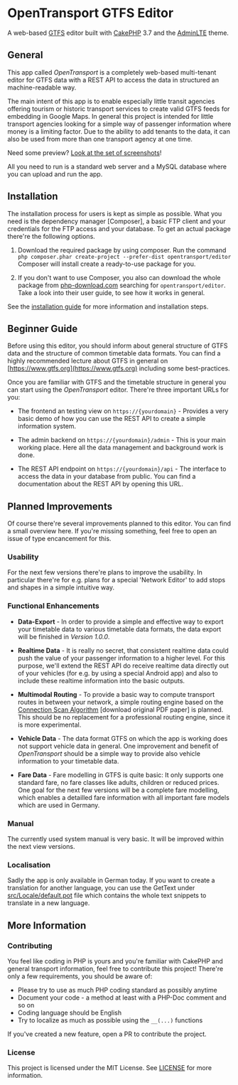 # OpenTransport GTFS Editor

A web-based [GTFS](https://www.gtfs.org) editor built with [CakePHP](https://github.com/cakephp/cakephp) 3.7 and the [AdminLTE](https://github.com/maiconpinto/cakephp-adminlte-theme) theme.

## General

This app called *OpenTransport* is a completely web-based multi-tenant editor for GTFS data with a REST API to access the data in structured an machine-readable way.

The main intent of this app is to enable especially little transit agencies offering tourism or historic transport services to create valid GTFS feeds for embedding in Google Maps.
In general this project is intended for little transport agencies looking for a simple way of passenger information where money is a limiting factor. Due to the ability to add
tenants to the data, it can also be used from more than one transport agency at one time.

Need some preview? [Look at the set of screenshots](docs/SCREENSHOTS.md)!

All you need to run is a standard web server and a MySQL database where you can upload and run the app.

## Installation

The installation process for users is kept as simple as possible. What you need is the dependency manager [Composer], a basic FTP client and
your credentials for the FTP access and your database. To get an actual package there're the following options.

1.  Download the required package by using composer. Run the command `php composer.phar create-project --prefer-dist opentransport/editor`
    Composer will install create a ready-to-use package for you. 
    
2.  If you don't want to use Composer, you also can download the whole package from [php-download.com](https://www.php-download.com) searching for `opentransport/editor`. Take a
    look into their user guide, to see how it works in general.

See the [installation guide](/docs/INSTALL.md) for more information and installation steps.

## Beginner Guide

Before using this editor, you should inform about general structure of GTFS data and the structure of common timetable data formats. You can find a highly recommended lecture about GTFS in general on [https://www.gtfs.org](https://www.gtfs.org) including some best-practices.

Once you are familiar with GTFS and the timetable structure in general you can start using the *OpenTransport* editor. There're three important URLs for you:

*   The frontend an testing view on `https://{yourdomain}` - Provides a very basic demo of how you can use the REST API
    to create a simple information system.
    
*   The admin backend on `https://{yourdomain}/admin` - This is your main working place. Here all the data management
    and background work is done.
    
*   The REST API endpoint on `https://{yourdomain}/api` - The interface to access the data in your database from public. You
    can find a documentation about the REST API by opening this URL.

## Planned Improvements

Of course there're several improvements planned to this editor. You can find a small overview here. If you're missing something, feel free to open an issue of type encancement for this.

### Usability

For the next few versions there're plans to improve the usability. In particular there're for e.g. plans for a special 'Network Editor' to add stops and shapes
in a simple intuitive way. 

### Functional Enhancements

*   **Data-Export** - In order to provide a simple and effective way to export your timetable data
    to various timetable data formats, the data export will be finished in *Version 1.0.0*.
   
*   **Realtime Data** - It is really no secret, that consistent realtime data could push the value of your passenger information to a higher level. For this
    purpose, we'll extend the REST API do receive realtime data directly out of your vehicles (for e.g. by using a special Android app) and also
    to include these realtime information into the basic outputs.
    
*   **Multimodal Routing** - To provide a basic way to compute transport routes in between your network, a simple routing engine based on the [Connection Scan Algorithm](https://www.google.com/url?sa=t&rct=j&q=&esrc=s&source=web&cd=2&cad=rja&uact=8&ved=2ahUKEwil6u2vpdTnAhUdQEEAHXbkClYQFjABegQIAhAB&url=https%3A%2F%2Fi11www.iti.kit.edu%2Fextra%2Fpublications%2Fdpsw-isftr-13.pdf&usg=AOvVaw2KEie3XrKwsclPLJfGxm9E) [download original PDF paper] is planned.
    This should be no replacement for a professional routing engine, since it is more experimental.    
   
*   **Vehicle Data** - The data format GTFS on which the app is working does not support vehicle data in general. One 
    improvement and benefit of *OpenTransport* should be a simple way to provide also vehicle information to your timetable data.
    
*   **Fare Data** - Fare modelling in GTFS is quite basic: It only supports one standard fare, no fare classes like adults, children or reduced prices. 
    One goal for the next few versions will be a complete fare modelling, which enables a detailled fare information with
    all important fare models which are used in Germany.

### Manual

The currently used system manual is very basic. It will be improved within the next view versions.

### Localisation

Sadly the app is only available in German today. If you want to create a translation for another language, you can use the GetText under [src/Locale/default.pot](src/Locale/default.pot) file which contains the whole text snippets to 
translate in a new language.

## More Information

### Contributing

You feel like coding in PHP is yours and you're familiar with CakePHP and general transport information, feel free to contribute this project! There're only a few requirements, you should be aware of:

*   Please try to use as much PHP coding standard as possibly anytime
*   Document your code - a method at least with a PHP-Doc comment and so on
*   Coding language should be English
*   Try to localize as much as possible using the `__(...)` functions

If you've created a new feature, open a PR to contribute the project.

### License

This project is licensed under the MIT License. See [LICENSE](/LICENSE.md) for more information.